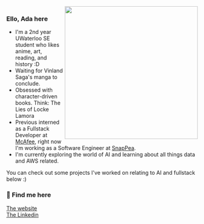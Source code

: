 <img align='right' width='350px' src='https://i.imgur.com/hFasB6C.png'>

<h3> Ello, Ada here</h3>
<ul>
<li>I'm a 2nd year UWaterloo SE student who likes anime, art, reading, and history :D</li>
<li>Waiting for Vinland Saga's manga to conclude.</li>
<li>Obsessed with character-driven books. Think: The Lies of Locke Lamora </li>
<li>Previous interned as a Fullstack Developer at <a href="https://www.mcafee.com/en-ca/index.html">McAfee</a>, right now I'm working as a Software Engineer at <a href="https://snappeadesign.com/">SnapPea</a>.</li>
<li>I'm currently exploring the world of AI and learning about all things data and AWS related. </li>
</ul>
You can check out some projects I've worked on relating to AI and fullstack below :)

<h3> 🍶 Find me here</h3>
<a href="https://adabingw.github.io/">The website</a> <br />
<a href="https://www.linkedin.com/in/adabingw/">The Linkedin</a>
